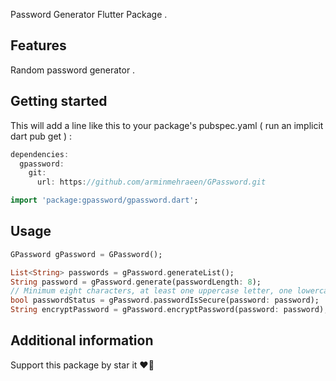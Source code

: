 Password Generator Flutter Package .

## Features

Random password generator .

## Getting started

This will add a line like this to your package's pubspec.yaml ( run an implicit dart pub get ) :

```dart
dependencies:
  gpassword:
    git:
      url: https://github.com/arminmehraeen/GPassword.git
```

```dart
import 'package:gpassword/gpassword.dart';
```

## Usage

```dart
GPassword gPassword = GPassword();

List<String> passwords = gPassword.generateList();
String password = gPassword.generate(passwordLength: 8);
// Minimum eight characters, at least one uppercase letter, one lowercase letter, one number and one special character:
bool passwordStatus = gPassword.passwordIsSecure(password: password);
String encryptPassword = gPassword.encryptPassword(password: password);
```

## Additional information
Support this package by star it :heart_on_fire:
